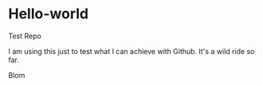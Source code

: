 # Hello-world
Test Repo

I am using this just to test what I can achieve with Github. It's a wild ride so far.

Blom
